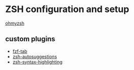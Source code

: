 # ZSH configuration and setup

[ohmyzsh](https://github.com/ohmyzsh/ohmyzsh/)

## custom plugins
- [fzf-tab](https://github.com/Aloxaf/fzf-tab)
- [zsh-autosuggestions](https://github.com/zsh-users/zsh-autosuggestions)
- [zsh-syntax-highlighting](https://github.com/zsh-users/zsh-syntax-highlighting)

